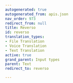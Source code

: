 ```yaml
---
autogenerated: true
autogenerated_from: apis.json
nav_order: 973
redirect_from: null
title: Reverso
id: reverso
translation_types:
- File Translation
- Voice Translation
- Text Translation
active: true
grand_parent: Input types
parent: Text
redirect_to: reverso

---
```


